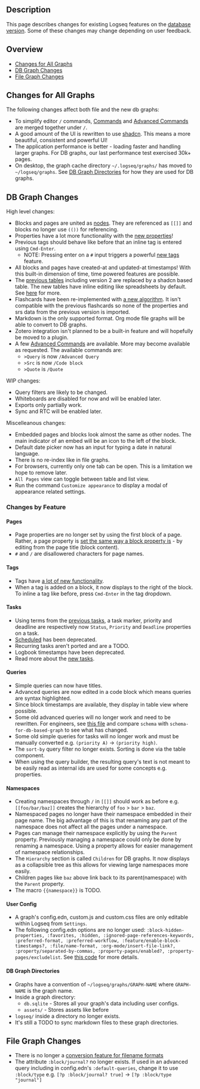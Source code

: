 ## Description

This page describes changes for existing Logseq features on the [database version](https://github.com/logseq/logseq/pull/9858). Some of these changes may change depending on user feedback.

## Overview

* [Changes for All Graphs](#changes-for-all-graphs)
* [DB Graph Changes](#db-graph-changes)
* [File Graph Changes](#file-graph-changes)

## Changes for All Graphs

The following changes affect both file and the new db graphs:
* To simplify editor `/` commands, [Commands](https://docs.logseq.com/#/page/commands) and [Advanced Commands](https://docs.logseq.com/#/page/advanced%20commands) are merged together under `/`.
* A good amount of the UI is rewritten to use [shadcn](https://github.com/shadcn-ui/ui). This means a more beautiful, consistent and powerful UI!
* The application performance is better - loading faster and handling larger graphs. For DB graphs, our last performance test exercised 30k+ pages.
* On desktop, the graph cache directory `~/.logseq/graphs/` has moved to `~/logseq/graphs`. See [DB Graph Directories](#db-graph-directories) for how they are used for DB graphs.

## DB Graph Changes

High level changes:
* Blocks and pages are united as [nodes](./db-version.md#nodes). They are referenced as `[[]]` and blocks no longer use `(())` for referencing.
* Properties have a lot more functionality with the [new properties](./db-version.md#properties)!
* Previous tags should behave like before that an inline tag is entered using `Cmd-Enter`.
    * NOTE: Pressing enter on a `#` input triggers a powerful [new tags](./db-version.md#new-tags) feature.
* All blocks and pages have created-at and updated-at timestamps! With this built-in dimension of time, time powered features are possible.
*  The [previous tables](https://docs.logseq.com/#/page/tables) including version 2 are replaced by a shadcn based table. The new tables have inline editing like spreadsheets by default. See [here](./db-version.md#tables) for more.
* Flashcards have been re-implemented with [a new algorithm](https://github.com/open-spaced-repetition/free-spaced-repetition-scheduler). It isn't compatible with the previous flashcards so none of the properties and srs data from the previous version is imported.
* Markdown is the only supported format. Org mode file graphs will be able to convert to DB graphs.
* Zotero integration isn't planned to be a built-in feature and will hopefully be moved to a plugin.
* A few [Advanced Commands](https://docs.logseq.com/#/page/advanced%20commands) are available. More may become available as requested. The available commands are:
  * `>Query` is now `/Advanced Query`
  * `>Src` is now `/Code block`
  * `>Quote` is `/Quote`

WIP changes:
* Query filters are likely to be changed.
* Whiteboards are disabled for now and will be enabled later.
* Exports only partially work.
* Sync and RTC will be enabled later.

Miscelleanous changes:
* Embedded pages and blocks look almost the same as other nodes. The main indicator of an embed will be an icon to the left of the block.
* Default date picker now has an input for typing a date in natural language.
* There is no re-index like in file graphs.
* For browsers, currently only one tab can be open. This is a limitation we hope to remove later.
* `All Pages` view can toggle between table and list view.
* Run the command `Customize appearance` to display a modal of appearance related settings.

### Changes by Feature

#### Pages
* Page properties are no longer set by using the first block of a page. Rather, a page property is [set the same way a block property is](./db-version.md#add-and-edit-property-values) - by editing from the page title (block content).
* `#` and `/` are disallowered characters for page names.

#### Tags
* Tags have [a lot of new functionality](./db-version.md#new-tags).
* When a tag is added on a block, it now displays to the right of the block. To inline a tag like before, press `Cmd-Enter` in the tag dropdown.

#### Tasks

* Using terms from the [previous tasks](https://docs.logseq.com/#/page/tasks), a task marker, priority and deadline are respectively now `Status`, `Priority` and `Deadline` properties on a task.
* [Scheduled](https://docs.logseq.com/#/page/tasks/block/deadline%20and%20scheduled) has been deprecated.
* Recurring tasks aren't ported and are a TODO.
* Logbook timestamps have been deprecated.
* Read more about the [new tasks](./db-version.md#tasks).

#### Queries

* Simple queries can now have titles.
* Advanced queries are now edited in a code block which means queries are syntax highlighted.
* Since block timestamps are available, they display in table view where possible.
* Some old advanced queries will no longer work and need to be rewritten. For engineers, see [this file](https://github.com/logseq/logseq/blob/feat/db/deps/db/src/logseq/db/frontend/schema.cljs) and compare `schema` with `schema-for-db-based-graph` to see what has changed.
* Some old simple queries for tasks will no longer work and must be manually converted e.g. `(priority A)` -> `(priority high)`.
* The `sort-by` query filter no longer exists. Sorting is done via the table component.
* When using the query builder, the resulting query's text is not meant to be easily read as internal ids are used for some concepts e.g. properties.

#### Namespaces
* Creating namespaces through `/` in `[[]]` should work as before e.g. `[[foo/bar/baz]]` creates the hierarchy of `foo` > `bar` > `baz`.
* Namespaced pages no longer have their namespace embedded in their page name. The big advantage of this is that renaming any part of the namespace does not affect all the pages under a namespace.
* Pages can manage their namespace explicitly by using the `Parent` property. Previously managing a namespace could only be done by renaming a namespace. Using a property allows for easier management of namespace relationships.
* The `Hierarchy` section is called `Children` for DB graphs. It now displays as a collapsible tree as this allows for viewing large namespaces more easily.
* Children pages like `baz` above link back to its parent(namespace) with the `Parent` property.
* The macro `{{namespace}}` is TODO.

#### User Config

* A graph's config.edn, custom.js and custom.css files are only editable within Logseq from `Settings`.
* The following config.edn options are no longer used: `:block-hidden-properties, :favorites, :hidden, :ignored-page-references-keywords, :preferred-format, :preferred-workflow, :feature/enable-block-timestamps?, :file/name-format, :org-mode/insert-file-link?, :property/separated-by-commas, :property-pages/enabled?, :property-pages/excludelist`. See [this code](https://github.com/logseq/logseq/blob/043927031e11053a837d8289e3334368e6647bea/src/main/frontend/handler/common/config_edn.cljs#L89-L115) for more details.

#### DB Graph Directories

* Graphs have a convention of `~/logseq/graphs/GRAPH-NAME` where `GRAPH-NAME` is the graph name. 
* Inside a graph directory:
    * `db.sqlite` - Stores all your graph's data including user configs.
    * `assets/` - Stores assets like before
* `logseq/` inside a directory no longer exists.
* It's still a TODO to sync markdown files to these graph directories.

## File Graph Changes

* There is no longer a [conversion feature for filename formats](https://docs.logseq.com/#/page/filename%20format)
* The attribute `:block/journal?` no longer exists. If used in an advanced query including in config.edn's `:default-queries`, change it to use `:block/type` e.g. `[?p :block/journal? true]` -> `[?p :block/type "journal"]`